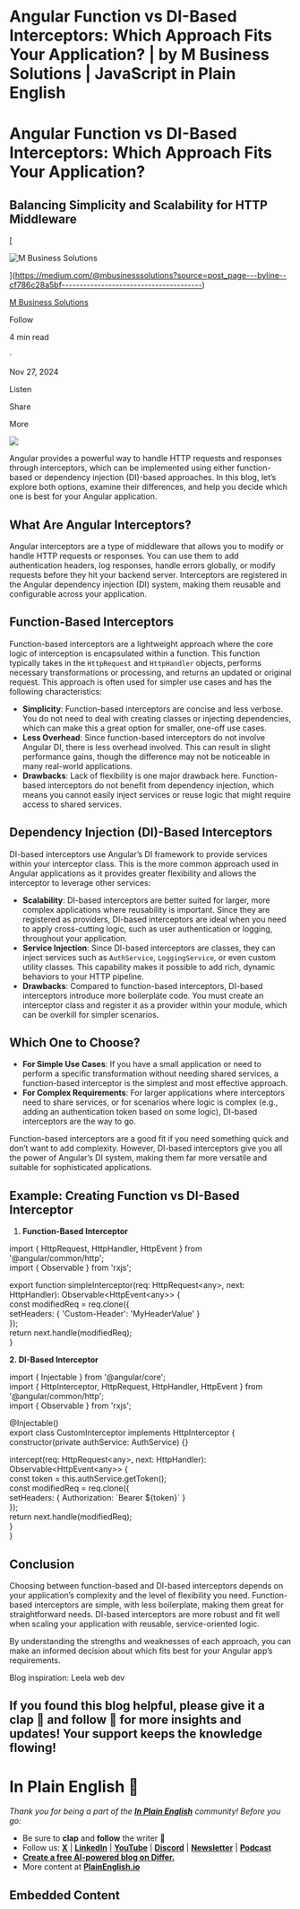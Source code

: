 # Angular Function vs DI-Based Interceptors: Which Approach Fits Your Application? | by M Business Solutions | JavaScript in Plain English

# Angular Function vs DI-Based Interceptors: Which Approach Fits Your Application?

## Balancing Simplicity and Scalability for HTTP Middleware

[

![M Business Solutions](https://miro.medium.com/v2/resize:fill:64:64/1*ARHBYAt-Z8iITtzLkJxYvg.jpeg)





](https://medium.com/@mbusinesssolutions?source=post_page---byline--cf786c28a5bf---------------------------------------)

[M Business Solutions](https://medium.com/@mbusinesssolutions?source=post_page---byline--cf786c28a5bf---------------------------------------)

Follow

4 min read

·

Nov 27, 2024

Listen

Share

More

![](https://miro.medium.com/v2/resize:fit:875/0*VRVaOyS0GQ1Yw3RU)

Angular provides a powerful way to handle HTTP requests and responses through interceptors, which can be implemented using either function-based or dependency injection (DI)-based approaches. In this blog, let’s explore both options, examine their differences, and help you decide which one is best for your Angular application.

## What Are Angular Interceptors?

Angular interceptors are a type of middleware that allows you to modify or handle HTTP requests or responses. You can use them to add authentication headers, log responses, handle errors globally, or modify requests before they hit your backend server. Interceptors are registered in the Angular dependency injection (DI) system, making them reusable and configurable across your application.

## Function-Based Interceptors

Function-based interceptors are a lightweight approach where the core logic of interception is encapsulated within a function. This function typically takes in the `HttpRequest` and `HttpHandler` objects, performs necessary transformations or processing, and returns an updated or original request. This approach is often used for simpler use cases and has the following characteristics:

-   **Simplicity**: Function-based interceptors are concise and less verbose. You do not need to deal with creating classes or injecting dependencies, which can make this a great option for smaller, one-off use cases.
-   **Less Overhead**: Since function-based interceptors do not involve Angular DI, there is less overhead involved. This can result in slight performance gains, though the difference may not be noticeable in many real-world applications.
-   **Drawbacks**: Lack of flexibility is one major drawback here. Function-based interceptors do not benefit from dependency injection, which means you cannot easily inject services or reuse logic that might require access to shared services.

## Dependency Injection (DI)-Based Interceptors

DI-based interceptors use Angular’s DI framework to provide services within your interceptor class. This is the more common approach used in Angular applications as it provides greater flexibility and allows the interceptor to leverage other services:

-   **Scalability**: DI-based interceptors are better suited for larger, more complex applications where reusability is important. Since they are registered as providers, DI-based interceptors are ideal when you need to apply cross-cutting logic, such as user authentication or logging, throughout your application.
-   **Service Injection**: Since DI-based interceptors are classes, they can inject services such as `AuthService`, `LoggingService`, or even custom utility classes. This capability makes it possible to add rich, dynamic behaviors to your HTTP pipeline.
-   **Drawbacks**: Compared to function-based interceptors, DI-based interceptors introduce more boilerplate code. You must create an interceptor class and register it as a provider within your module, which can be overkill for simpler scenarios.

## Which One to Choose?

-   **For Simple Use Cases**: If you have a small application or need to perform a specific transformation without needing shared services, a function-based interceptor is the simplest and most effective approach.
-   **For Complex Requirements**: For larger applications where interceptors need to share services, or for scenarios where logic is complex (e.g., adding an authentication token based on some logic), DI-based interceptors are the way to go.

Function-based interceptors are a good fit if you need something quick and don’t want to add complexity. However, DI-based interceptors give you all the power of Angular’s DI system, making them far more versatile and suitable for sophisticated applications.

## Example: Creating Function vs DI-Based Interceptor

1.  **Function-Based Interceptor**

import { HttpRequest, HttpHandler, HttpEvent } from '@angular/common/http';  
import { Observable } from 'rxjs';  
  
export function simpleInterceptor(req: HttpRequest<any\>, next: HttpHandler): Observable<HttpEvent<any\>> {  
  const modifiedReq = req.clone({  
    setHeaders: { 'Custom-Header': 'MyHeaderValue' }  
  });  
  return next.handle(modifiedReq);  
}

**2\. DI-Based Interceptor**

import { Injectable } from '@angular/core';  
import { HttpInterceptor, HttpRequest, HttpHandler, HttpEvent } from '@angular/common/http';  
import { Observable } from 'rxjs';  
  
@Injectable()  
export class CustomInterceptor implements HttpInterceptor {  
  constructor(private authService: AuthService) {}  
  
  intercept(req: HttpRequest<any\>, next: HttpHandler): Observable<HttpEvent<any\>> {  
    const token = this.authService.getToken();  
    const modifiedReq = req.clone({  
      setHeaders: { Authorization: \`Bearer ${token}\` }  
    });  
    return next.handle(modifiedReq);  
  }  
}

## Conclusion

Choosing between function-based and DI-based interceptors depends on your application’s complexity and the level of flexibility you need. Function-based interceptors are simple, with less boilerplate, making them great for straightforward needs. DI-based interceptors are more robust and fit well when scaling your application with reusable, service-oriented logic.

By understanding the strengths and weaknesses of each approach, you can make an informed decision about which fits best for your Angular app’s requirements.

Blog inspiration: Leela web dev

## If you found this blog helpful, please give it a clap 👏 and follow 🔔 for more insights and updates! Your support keeps the knowledge flowing!

# In Plain English 🚀

_Thank you for being a part of the_ [**_In Plain English_**](https://plainenglish.io/) _community! Before you go:_

-   Be sure to **clap** and **follow** the writer ️👏**️️**
-   Follow us: [**X**](https://x.com/inPlainEngHQ) | [**LinkedIn**](https://www.linkedin.com/company/inplainenglish/) | [**YouTube**](https://www.youtube.com/channel/UCtipWUghju290NWcn8jhyAw) | [**Discord**](https://discord.gg/in-plain-english-709094664682340443) | [**Newsletter**](https://newsletter.plainenglish.io/) | [**Podcast**](https://open.spotify.com/show/7qxylRWKhvZwMz2WuEoua0)
-   [**Create a free AI-powered blog on Differ.**](https://differ.blog/)
-   More content at [**PlainEnglish.io**](https://plainenglish.io/)

## Embedded Content